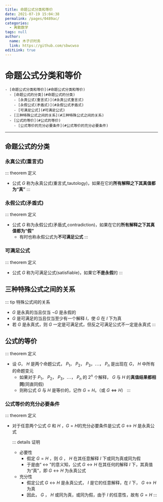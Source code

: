 ```yaml
---
title: 命题公式分类和等价
date: 2021-07-19 15:04:38
permalink: /pages/0489ac/
categories: 
  - 离散数学
tags: null
author: 
  name: 木子识时务
  link: https://github.com/sbwcwso
editLink: true
---
```


# 命题公式分类和等价

```markmap
- [命题公式分类和等价](#命题公式分类和等价)
  - [命题公式的分类](#命题公式的分类)
    - [永真公式(重言式)](#永真公式重言式)
    - [永假公式(矛盾式)](#永假公式矛盾式)
    - [可满足公式](#可满足公式)
  - [三种特殊公式之间的关系](#三种特殊公式之间的关系)
  - [公式的等价](#公式的等价)
    - [公式等价的充分必要条件](#公式等价的充分必要条件)
```

---

## 命题公式的分类

### 永真公式(重言式)

::: theorem 定义
* 公式 $G$ 称为永真公式(重言式,tautology)，如果在它的**所有解释之下其真值都为“真”**
:::

### 永假公式(矛盾式)

::: theorem 定义
* 公式 $G$ 称为永假公式(矛盾式,contradiction)，如果在它的**所有解释之下其真值都为“假”**
  * 有时也称永假公式为**不可满足公式**
:::

### 可满足公式

::: theorem 定义
* 公式 $G$ 称为可满足公式(satisfiable)，如果它**不是永假**的
:::

## 三种特殊公式之间的关系

::: tip 特殊公式间的关系
* $G$ 是永真的当且仅当 $¬G$ 是永假的
* $G$ 是可满足的当且仅当至少有一个解释 $I$，使 $G$ 在 $I$ 下为真
* 若 $G$ 是永真式，则 $G$ 一定是可满足式，但反之可满足公式不一定是永真式
:::


## 公式的等价

::: theorem 定义
* 设 $G$， $H$  是两个命题公式， $P_1$， $P_2$， $P_3$，$\cdots$， $P_n$ 是出现在 $G$， $H$  中所有的命题变元
  * 如果对于 $P_1$， $P_2$， $P_3$，$\cdots$， $P_n$ 的 $2^n$ 个解释， $G$  与 $H$ 的**真值结果都相同**(同直同假)
  * 则称公式 $G$ 与 $H$ 是等价的，记作 $G  = H$。（或 $G  ⇔ H$）
:::

### 公式等价的充分必要条件

::: theorem 定义
* 对于任意两个公式 $G$ 和 $H$ ，$G=H$的充分必要条件是公式 $G↔H$ 是永真公式

  ::: details 证明
    * 必要性
      * 假定 $G=H$ ，则 $G$ ， $H$ 在其任意解释 $I$ 下或同为真或同为假
      * 于是由“ $↔$ ”的意义知，公式 $G↔H$ 在其任何的解释 $I$ 下，其真值为“真”，即 $G↔H$ 为永真公式
    * 充分性
      * 假定公式 $G↔H$ 是永真公式， $I$ 是它的任意解释，在 $I$ 下， $G↔H$ 为真
      * 因此， $G$ ， $H$ 或同为真，或同为假，由于 $I$ 的任意性，故有 $G=H$
:::
